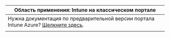 |Область применения: Intune на классическом портале |
|--|
|Нужна документация по предварительной версии портала Intune Azure? [Щелкните здесь](https://docs.microsoft.com/intune-azure/introduction/what-is-microsoft-intune).|
| |


<!--HONumber=Jan17_HO2-->


